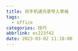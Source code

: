 ```yaml
---
title: 将手机通讯录导入表格
tags:
  - office
categories: 技巧
abbrlink: ec223f42
date: 2023-03-02 11:10:00
---
```

